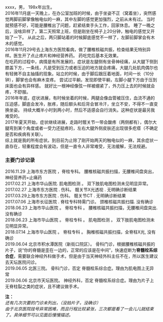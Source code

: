 xxxx，男， 198x年出生。  
2016年11月底一天晚上，在办公室加班的时候，由于坐姿不正（窝着坐），突然感觉两脚前脚掌像触电似的一麻，其中左脚的感觉更加强烈，之前从未有过。 当时就预感不好，可能是腰椎出了问题，赶紧结束手头工作，回家休息。 睡了一晚之后，没啥异样了，第二天照常上班，但是刚坐在椅子上20分钟，触电的感觉又开始了一下。 从此之后，两只脚站着的时候脚底感觉不一样了，左脚前脚掌会有木木的感觉。  
2016年11月29号去上海东方医院看病，做了腰椎核磁共振，检查结果无特别异样。医生开了点止疼片和神经营养药。 药吃完后基本无效果。  
在吃药的过程中，病情是有所发展的，症状是左腿侧有坐骨神经痛，从大腿下侧到膝盖下方，一条线，凡是受到压力或者压迫的地方就会疼痛，大腿几处肌肉偶尔也有轻微不自主抽搐的现象。站立的时候，由于脚后跟压着地面，时间一长（10分钟），脚掌也会有麻木变疼。 尝试过平躺，发现即使平躺，左脚小腿下方由于压到床面也会有异样感。
就好比一根神经像弦一样被绷紧了，外力压上去的时候就会疼，不舒服。   
2016年年底，症状进展，有时候坐着的时候，两腿会像血管被压住，血流不通的压迫感，脚底会发冷，胀疼，随后额头和后背会冒冷汗，坐立不安，不得不一直变换坐姿。 持续大概半小时到两小时，然后不适感会自行消失。这种症状是最另我难受的。  
2017年夏天开始，症状继续进展，走路时髋关节一带会酸疼（两侧都有），偶尔大腿弯到某个角度或者一受力还挺疼的，左右大腿外侧皮肤还出现很多疙瘩（不确定是否和疾病有关联）。  
综上就是我的所有症状。到目前为止除了刚开始两天的触电似的一麻，其余症状一直存在，轻重程度会有波动，但是一直令人非常难受，无法缓解，无法规避。  

### 主要门诊记录  

2016.11.29 上海市东方医院 ，脊柱专科。 腰椎核磁共振扫描，无腰椎间盘突出，神经营养药+止痛药  
2017.02.21 上海市华山医院. 肌电图检测 。 双下肢肌电图检测未见明显异常。   
2017.02.27 上海市东方医院 . 伤科。 髋关节X光透视 . 无明确诊断结果    
2017.03.29上海市东方医院 . 伤科。 髋关节CT . 无明确诊断结果  
2017.07.06 上海市长征医院 . 脊柱专科特需门诊。 颈椎核磁共振扫描.  没有确诊  
2018.06.23 上海市华山医院 。 脊柱专科 。 腰椎核磁共振扫描，无腰椎间盘突出.  没有确诊  
2018.06.23 上海市华山医院 。 脊柱专科 。 肌电图检测 。 双下肢肌电图检测未见明显异常。   
2018.07.14 上海市华山医院 。 脊柱专科 。 胸椎核磁共振扫描，全脊柱X光, 没有确诊  
2019.06.04 北京市积水潭医院（新街口院区）。 骨科门诊，根据腰椎核磁共振的片子，说“你的脊髓是歪在一边的，正常的应该是在中间”，快速症断为**脊髓栓系综合症**，需要联合神经外科做手术，但是由于当天神经外科主任不在，所以医生建议去天坛医院问诊。  
2019.06.05 北医三院。 骨科门诊，否定 脊髓栓系综合症。理由为肌电图上无异常  
2019.06.06 北京市天坛医院。 神经外科，否定 脊髓栓系综合症。理由为片子上无脊柱裂之类的症状，且不建议做手术。  

 
**注：**   
*还有几次次要的门诊未列出，（没拍片子，没确诊）  
由于北京医院挂号异常困难，而且行程比较紧张，三次都是看了一会儿儿就结束了。具体细节可以见面后慢慢描述。*  
